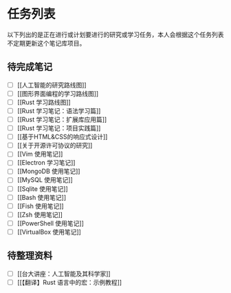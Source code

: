 # 任务列表

以下列出的是正在进行或计划要进行的研究或学习任务，本人会根据这个任务列表不定期更新这个笔记库项目。

## 待完成笔记

- [ ] [[人工智能的研究路线图]]
- [ ] [[图形界面编程的学习路线图]]
- [ ] [[Rust 学习路线图]]
- [ ] [[Rust 学习笔记：语法学习篇]]
- [ ] [[Rust 学习笔记：扩展库应用篇]]
- [ ] [[Rust 学习笔记：项目实践篇]]
- [ ] [[基于HTML&CSS的响应式设计]]
- [ ] [[关于开源许可协议的研究]]
- [ ] [[Vim 使用笔记]]
- [ ] [[Electron 学习笔记]]
- [ ] [[MongoDB 使用笔记]]
- [ ] [[MySQL 使用笔记]]
- [ ] [[Sqlite 使用笔记]]
- [ ] [[Bash 使用笔记]]
- [ ] [[Fish 使用笔记]]
- [ ] [[Zsh 使用笔记]]
- [ ] [[PowerShell 使用笔记]]
- [ ] [[VirtualBox 使用笔记]]

## 待整理资料

- [ ] [[台大讲座：人工智能及其科学家]]
- [ ] [[【翻译】Rust 语言中的宏：示例教程]]
